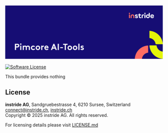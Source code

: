 ![Pimcore AI Bundle](docs/images/github_banner.png "Pimcore AI Bundle")

[![Software License](https://img.shields.io/badge/license-GPLv3-brightgreen.svg?style=flat-square)](LICENSE.md)

This bundle provides nothing

## License
**instride AG**, Sandgruebestrasse 4, 6210 Sursee, Switzerland  
connect@instride.ch, [instride.ch](https://instride.ch)  
Copyright © 2025 instride AG. All rights reserved.

For licensing details please visit [LICENSE.md](LICENSE.md) 
